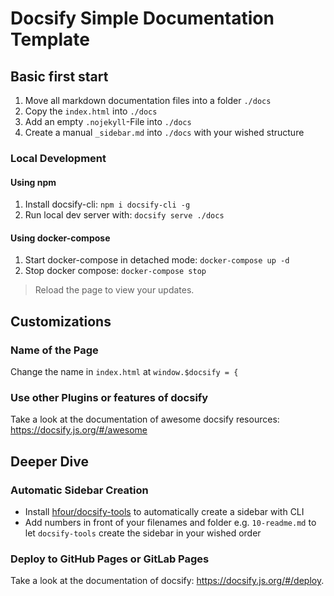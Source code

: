 # Docsify Simple Documentation Template

## Basic first start
1. Move all markdown documentation files into a folder `./docs`
1. Copy the `index.html` into `./docs`
1. Add an empty `.nojekyll`-File into `./docs`
1. Create a manual `_sidebar.md` into `./docs` with your wished structure

### Local Development
#### Using npm
1. Install docsify-cli: `npm i docsify-cli -g`
1. Run local dev server with: `docsify serve ./docs`

#### Using docker-compose
1. Start docker-compose in detached mode: `docker-compose up -d`
1. Stop docker compose: `docker-compose stop`

> Reload the page to view your updates.

## Customizations
### Name of the Page
Change the name in `index.html` at `window.$docsify = {`

### Use other Plugins or features of docsify
Take a look at the documentation of awesome docsify resources: https://docsify.js.org/#/awesome

## Deeper Dive
### Automatic Sidebar Creation
- Install [hfour/docsify-tools](https://github.com/hfour/docsify-tools) to automatically create a sidebar with CLI
- Add numbers in front of your filenames and folder e.g. `10-readme.md` to let `docsify-tools` create the sidebar in your wished order

### Deploy to GitHub Pages or GitLab Pages
Take a look at the documentation of docsify: https://docsify.js.org/#/deploy.
